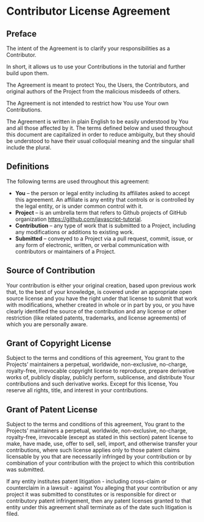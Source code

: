 # Contributor License Agreement

## Preface

The intent of the Agreement is to clarify your responsibilities as a Contributor.

In short, it allows us to use your Contributions in the tutorial and further build upon them.

The Agreement is meant to protect You, the Users, the Contributors, and original authors of the Project from the malicious misdeeds of others.
 
The Agreement is not intended to restrict how You use Your own Contributions.

The Agreement is written in plain English to be easily understood by You and all those affected by it. The terms defined below and used throughout this document are capitalized in order to reduce ambiguity, but they should be understood to have their usual colloquial meaning and the singular shall include the plural.

## Definitions

The following terms are used throughout this agreement:

* **You** – the person or legal entity including its affiliates asked to accept this agreement. An affiliate is any entity that controls or is controlled by the legal entity, or is under common control with it.
* **Project** – is an umbrella term that refers to Github projects of GitHub organization https://github.com/javascript-tutorial.
* **Contribution** – any type of work that is submitted to a Project, including any modifications or additions to existing work.
* **Submitted** – conveyed to a Project via a pull request, commit, issue, or any form of electronic, written, or verbal communication with contributors or maintainers of a Project.

## Source of Contribution

Your contribution is either your original creation, based upon previous work that, to the best of your knowledge, 
is covered under an appropriate open source license and you have the right under that license to submit that work with modifications, 
whether created in whole or in part by you, 
or you have clearly identified the source of the contribution and any license or other restriction 
(like related patents, trademarks, and license agreements) of which you are personally aware.

## Grant of Copyright License

Subject to the terms and conditions of this agreement, 
You grant to the Projects’ maintainers a perpetual, worldwide, non-exclusive, no-charge, 
royalty-free, irrevocable copyright license to reproduce, 
prepare derivative works of, publicly display, publicly perform, sublicense, and distribute 
Your contributions and such derivative works. Except for this license, 
You reserve all rights, title, and interest in your contributions.

## Grant of Patent License

Subject to the terms and conditions of this agreement, You grant to the Projects’ maintainers a perpetual, worldwide, 
non-exclusive, no-charge, royalty-free, irrevocable (except as stated in this section) patent license to make, 
have made, use, offer to sell, sell, import, and otherwise transfer your contributions, where such license applies only to those patent 
claims licensable by you that are necessarily infringed by your contribution or by combination of your contribution with the project 
to which this contribution was submitted.

If any entity institutes patent litigation - including cross-claim or counterclaim in a lawsuit - against You alleging that your 
contribution or any project it was submitted to constitutes or is responsible for direct or contributory patent infringement, 
then any patent licenses granted to that entity under this agreement shall terminate as of the date such litigation is filed.

